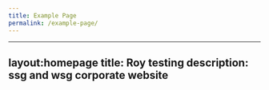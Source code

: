 ```yaml
---
title: Example Page
permalink: /example-page/
---
```

---
layout:homepage
title: Roy testing 
description: ssg and wsg corporate website
---